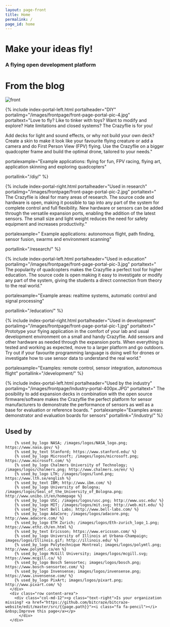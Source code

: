 ```yaml
---
layout: page-front
title: Home
permalink: /
page_id: home
---
```


<div class="container-fluid front-top-banner">
    <div class="row content-area">
        <div class="col-md-9 header_text">
              <h1>Make your ideas fly!</h1>
                <h3>A flying open development platform</h3>
        </div>
        <div class="col-md-3 semi-transparent fp-blog">
            <h1>From the blog</h1>
                <!-- inject wp blog -->
        </div>
    </div>
</div>


<div class="container-fluid">
    <div class="row content-area">
        <div class="col-sm-2"></div>
        <div class="col-sm-8">
            <img src="/images/frontpage/front-page-portal-pic-5.jpg" class="img-responsive" alt="front"/>
        </div>
        <div class="col-sm-2"></div>
    </div>
</div>


{% include index-portal-left.html portalheader="DIY" portalimg="/images/frontpage/front-page-portal-pic-4.jpg"
portaltext="Love to fly? Like to tinker with toys? Want to modify and explore? Hate limitations and closed
systems? The Crazyflie is for you!

Add decks for light and sound effects, or why not build your own deck? Create a
skin to make it look like your favourite flying creature or add a camera and
do First Person View (FPV) flying. Use the Crazyflie on a bigger quadcopter frame and build
the optimal drone, tailored to your needs."

portalexample="Example applications: flying for fun, FPV racing, flying art, application skinning and exploring quadcopters"

portallink="/diy/"
%}

{% include index-portal-right.html portalheader="Used in research" portalimg="/images/frontpage/front-page-portal-pic-2.jpg" portaltext="
The Crazyflie is ideal for many areas of research. The source code and hardware
is open, making it possible to tap into any
part of the system for complete control and full flexibility. New hardware or sensors can be added
through the versatile expansion ports, enabling the addition of the latest sensors.
The small size and light weight reduces the need for safety equipment and increases
productivity."

portalexample="
Example applications: autonomous flight, path finding, sensor fusion, swarms and
environment scanning"

portallink="/research/"
%}

{% include index-portal-left.html portalheader="Used in education" portalimg="/images/frontpage/front-page-portal-pic-3.jpg" portaltext="
The popularity of quadcopters makes the Crazyflie a perfect tool for higher education.
The source code is open making it easy to investigate or modify any part of the system,
giving the students a direct connection from theory to the real world."

portalexample="Example areas: realtime systems, automatic control and signal processing"

portallink="/education/"
%}

{% include index-portal-right.html portalheader="Used in development" portalimg="/images/frontpage/front-page-portal-pic-1.jpg" portaltext="
Prototype your flying application in the comfort of your lab and usual development
environment on a small and handy Crazyflie. Add sensors and other hardware as needed
through the expansion ports. When everything is tested and working as expected,
move to a larger platform and go outdoors.
Try out if your favourite programming language is doing well for drones
or investigate how to use sensor data to understand the real world."

portalexample="Examples: remote control, sensor integration, autonomous flight"
portallink="/development/"
%}

{% include index-portal-left.html portalheader="Used by the industry" portalimg="/images/frontpage/Industry-portal-400px.JPG" portaltext="
The posibility to add expansion decks in combination with the open source 
firmware/software makes the Crazyflie the perfect platform for sensor manufacturers 
to demonstrate the performance of sensors as well as a base for evaluation or reference boards.
"
portalexample="Examples areas: demonstrator and evaluation boards for sensors"
portallink="/industry/"
%}



<div class="container-fluid used-by-section">
    <div class="row content-area">
        <div class="col-md-12">
            <h2>Used by</h2>
        </div>

        {% used_by_logo NASA; /images/logos/NASA_logo.png; https://www.nasa.gov/ %}
        {% used_by_text Stanford; https://www.stanford.edu/ %}
        {% used_by_logo Microsoft; /images/logos/microsoft.png; https://www.microsoft.com/ %}
        {% used_by_logo Chalmers University of Technology; /images/logos/chalmers.png; http://www.chalmers.se/en/ %}
        {% used_by_logo LTH; /images/logos/lund.png; https://www.lth.se/english %}
        {% used_by_text IBM; http://www.ibm.com/ %}
        {% used_by_logo University of Bologna; /images/logos/Seal_of_the_University_of_Bologna.png; http://www.unibo.it/en/homepage %}
        {% used_by_logo USC; /images/logos/usc.png; http://www.usc.edu/ %}
        {% used_by_logo MIT; /images/logos/mit.svg; http://web.mit.edu/ %}
        {% used_by_text Bell Labs; http://www.bell-labs.com/ %}
        {% used_by_logo AdaCore; /images/logos/adacore.png; http://www.adacore.com/ %}
        {% used_by_logo ETH Zurich; /images/logos/Eth-zurich_logo_1.png; https://www.ethz.ch/en.html %}
        {% used_by_text Ericsson; https://www.ericsson.com/ %}
        {% used_by_logo University of Illinois at Urbana-Champaign; images/logos/Illinois.gif; http://illinois.edu/ %}
        {% used_by_logo Polytechnique Montreal; images/logos/polymtl.png; http://www.polymtl.ca/en %}
        {% used_by_logo McGill University; images/logos/mcgill.svg; https://www.mcgill.ca/ %}
        {% used_by_logo Bosch Sensortec; images/logos/bosch.png; https://www.bosch-sensortec.com/ %}
        {% used_by_logo Invensense; images/logos/invensense.png; https://www.invensense.com/ %}
        {% used_by_logo PixArt; images/logos/pixart.png; http://www.pixart.com/ %}
      </div>
      <div class="row content-area">
        <div class="col-md-12"><p class="text-right">Is your organization missing? <a href="https://github.com/bitcraze/bitcraze-website/edit/master/src/{{page.path}}"><i class="fa fa-pencil"></i> &nbsp;Improve this page</a></p>
          </div>
      </div>
</div>
